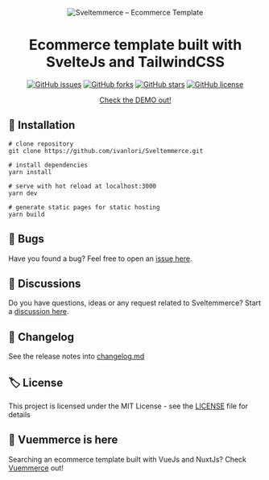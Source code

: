 <p align="center">
  <img
    src="https://raw.githubusercontent.com/ivanlori/Sveltemmerce/master/media/Sveltemmerce-logo.jpg"
    alt="Sveltemmerce – Ecommerce Template"
  />
</p>
<h1 align="center">
  Ecommerce template built with SvelteJs and TailwindCSS
</h1>
<p align="center">
<a href="https://github.com/ivanlori/Sveltemmerce/issues"><img alt="GitHub issues" src="https://img.shields.io/github/issues/ivanlori/Sveltemmerce"></a>
<a href="https://github.com/ivanlori/Sveltemmerce/network"><img alt="GitHub forks" src="https://img.shields.io/github/forks/ivanlori/Sveltemmerce"></a>
<a href="https://github.com/ivanlori/Sveltemmerce/stargazers"><img alt="GitHub stars" src="https://img.shields.io/github/stars/ivanlori/Sveltemmerce"></a>
<a href="https://github.com/ivanlori/Sveltemmerce/blob/master/LICENSE"><img alt="GitHub license" src="https://img.shields.io/github/license/ivanlori/Sveltemmerce"></a>
</p>

<p align="center">
  <a href="https://ivanlori.github.io/Sveltemmerce">Check the DEMO out!</a>
</p>

## 🚀 Installation

```
# clone repository
git clone https://github.com/ivanlori/Sveltemmerce.git

# install dependencies
yarn install

# serve with hot reload at localhost:3000
yarn dev

# generate static pages for static hosting
yarn build
```

## 🐛 Bugs

Have you found a bug? Feel free to open an <a href="https://github.com/ivanlori/Sveltemmerce/issues/new?assignees=&labels=&template=bug_report.md&title=">issue here</a>.

## 🙋 Discussions
Do you have questions, ideas or any request related to Sveltemmerce? Start a <a href="https://github.com/ivanlori/Sveltemmerce/discussions">discussion here</a>.

## 📌 Changelog

See the release notes into [changelog.md](changelog.md)

## 🏷️ License

This project is licensed under the MIT License - see the [LICENSE](LICENSE) file for details

## 📣 Vuemmerce is here

Searching an ecommerce template built with VueJs and NuxtJs?
Check [Vuemmerce](https://github.com/ivanlori/Vuemmerce) out!
